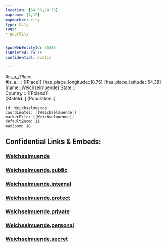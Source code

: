 ```yaml
---
location: [54.38,18.75] 
mapzoom: [7,12] 
mapmarker: city 
type: City
tags:
- geo/City


SpocWebEntityId: 35488
isDeleted: false
confidential: public

---
```

#is_a_/Place  
#is_a_ :: [[Place]] 
[has_place_longitude::18.75] 
[has_place_latitude::54.38] 
[name::Weichselmuende] 
State ::  
Country :: [[Poland]]  
[StateId::] 
[Population::] 



```leaflet
id: Weichselmuende
coordinates: [[Weichselmuende]] 
markerFile: [[Weichselmuende]] 
defaultZoom: 11 
maxZoom: 18
```


## Confidential Links & Embeds: 

### [Weichselmuende](/_Standards/Earth/Continent/Europe/Europe~East/Poland/City/Weichselmuende.md) 

### [Weichselmuende.public](/_public/Earth/Continent/Europe/Europe~East/Poland/City/Weichselmuende.public.md) 

### [Weichselmuende.internal](/_internal/Earth/Continent/Europe/Europe~East/Poland/City/Weichselmuende.internal.md) 

### [Weichselmuende.protect](/_protect/Earth/Continent/Europe/Europe~East/Poland/City/Weichselmuende.protect.md) 

### [Weichselmuende.private](/_private/Earth/Continent/Europe/Europe~East/Poland/City/Weichselmuende.private.md) 

### [Weichselmuende.personal](/_personal/Earth/Continent/Europe/Europe~East/Poland/City/Weichselmuende.personal.md) 

### [Weichselmuende.secret](/_secret/Earth/Continent/Europe/Europe~East/Poland/City/Weichselmuende.secret.md)

